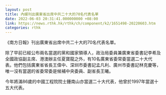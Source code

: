 ```yaml
---
layout: post
title: 內媒刊出廣東省出席中共二十大的70名代表名單
date: 2022-06-03 20:31:41.000000000 +08:00
link: https://news.rthk.hk/rthk/ch/component/k2/1651498-20220603.htm
categories: rthk
---
```


《南方日報》刊出廣東省出席中共二十大的70名代表名單。

除了早前已經公布兩名當選的黨和國家領導人，政治局委員兼廣東省委書記李希及全國政協副主席、港澳辦主任夏寶龍之外，有10名廣東省委常委當選二十大代表。他們包括廣東省省長王偉中、深圳市委書記孟凡利、廣州市委書記林克慶等，唯一沒有當選的省委常委是候補中央委員、副省長王曦。

今年將滿86歲的中國工程院院士鍾南山亦當選二十大代表，他曾於1997年當選十五大代表。
